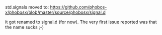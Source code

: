 std.signals moved to: https://github.com/phobos-x/phobosx/blob/master/source/phobosx/signal.d

it got renamed to signal.d (for now). The very first issue reported was that the name sucks ;-)
